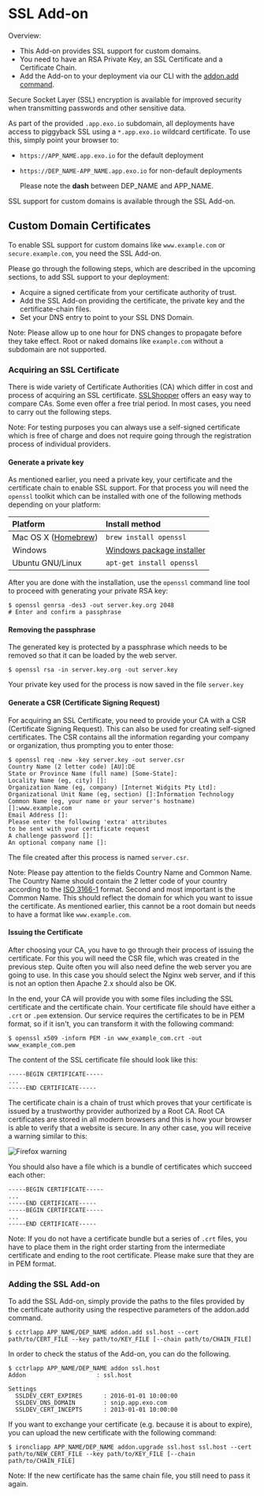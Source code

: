 # SSL Add-on

Overview:

 * This Add-on provides SSL support for custom domains.
 * You need to have an RSA Private Key, an SSL Certificate and a Certificate Chain.
 * Add the Add-on to your deployment via our CLI with the [addon.add command](#adding-the-ssl-add-on).

Secure Socket Layer (SSL) encryption is available for improved security when
transmitting passwords and other sensitive data.

As part of the provided `.app.exo.io` subdomain, all deployments have
access to piggyback SSL using a `*.app.exo.io` wildcard certificate.
To use this, simply point your browser to:
* `https://APP_NAME.app.exo.io` for the default deployment
* `https://DEP_NAME-APP_NAME.app.exo.io` for non-default deployments

    Please note the **dash** between DEP_NAME and APP_NAME.

SSL support for custom domains is available through the SSL Add-on.

## Custom Domain Certificates

To enable SSL support for custom domains like `www.example.com` or
`secure.example.com`, you need the SSL Add-on.

Please go through the following steps, which are described in the upcoming
sections, to add SSL support to your deployment:

 * Acquire a signed certificate from your certificate authority of trust.
 * Add the SSL Add-on providing the certificate, the private key and the
   certificate-chain files.
 * Set your DNS entry to point to your SSL DNS Domain.

Note: Please allow up to one hour for DNS changes to propagate before they take
effect. Root or naked domains like `example.com` without a subdomain are not
supported.

### Acquiring an SSL Certificate

There is wide variety of Certificate Authorities (CA) which differ in cost and
process of acquiring an SSL certificate.
[SSLShopper](http://www.sslshopper.com/certificate-authority-reviews.html)
offers an easy way to compare CAs. Some even offer a free trial period. In
most cases, you need to carry out the following steps.

Note: For testing purposes you can always use a self-signed certificate which
is free of charge and does not require going through the registration process
of individual providers.

#### Generate a private key

As mentioned earlier, you need a private key, your certificate and the
certificate chain to enable SSL support. For that process you will need the
`openssl` toolkit which can be installed with one of the following methods
depending on your platform:

|Platform|Install method|
|:-------|:-------------|
|Mac OS X ([Homebrew](http://brew.sh/))| `brew install openssl`|
|Windows|[Windows package installer](http://gnuwin32.sourceforge.net/packages/openssl.htm)|
|Ubuntu GNU/Linux|`apt-get install openssl`|


After you are done with the installation, use the `openssl` command line tool to
proceed with generating your private RSA key:
 ~~~
 $ openssl genrsa -des3 -out server.key.org 2048
 # Enter and confirm a passphrase
 ~~~

#### Removing the passphrase

The generated key is protected by a passphrase which needs to be removed so
that it can be loaded by the web server.
 ~~~
 $ openssl rsa -in server.key.org -out server.key
 ~~~

Your private key used for the process is now saved in the file `server.key`

#### Generate a CSR (Certificate Signing Request)

For acquiring an SSL Certificate, you need to provide your CA with a CSR
(Certificate Signing Request). This can also be used for creating self-signed
certificates. The CSR contains all the information regarding your company or
organization, thus prompting you to enter those:
 ~~~
 $ openssl req -new -key server.key -out server.csr
 Country Name (2 letter code) [AU]:DE
 State or Province Name (full name) [Some-State]:
 Locality Name (eg, city) []:
 Organization Name (eg, company) [Internet Widgits Pty Ltd]:
 Organizational Unit Name (eg, section) []:Information Technology
 Common Name (eg, your name or your server's hostname) []:www.example.com
 Email Address []:
 Please enter the following 'extra' attributes
 to be sent with your certificate request
 A challenge password []:
 An optional company name []:
 ~~~

The file created after this process is named `server.csr`.

Note: Please pay attention to the fields Country Name and Common Name. The Country
Name should contain the 2 letter code of your country according to the
[ISO 3166-1](http://www.iso.org/iso/country_codes/iso_3166_code_lists/country_names_and_code_elements.htm)
format. Second and most important is the Common Name. This should reflect the
domain for which you want to issue the certificate. As mentioned earlier, this
cannot be a root domain but needs to have a format like `www.example.com`.

#### Issuing the Certificate

After choosing your CA, you have to go through their process of issuing the
certificate. For this you will need the CSR file, which was created in the
previous step. Quite often you will also need define the web server you are
going to use. In this case you should select the Nginx web server, and if this
is not an option then Apache 2.x should also be OK.

In the end, your CA will provide you with some files including the SSL
certificate and the certificate chain. Your certificate file should have either
a `.crt` or `.pem` extension. Our service requires the certificates to be in
PEM format, so if it isn't, you can transform it with the following command:
 ~~~
 $ openssl x509 -inform PEM -in www_example_com.crt -out www_example_com.pem
 ~~~

The content of the SSL certificate file should look like this:
 ~~~
 -----BEGIN CERTIFICATE-----
 ...
 -----END CERTIFICATE-----
 ~~~

The certificate chain is a chain of trust which proves that your certificate is
issued by a trustworthy provider authorized by a Root CA. Root CA certificates
are stored in all modern browsers and this is how your browser is able to
verify that a website is secure. In any other case, you will receive a warning
similar to this:

![Firefox warning](https://s3-eu-west-1.amazonaws.com/cctrl-www-production/custom_assets/attachments/000/000/038/original/ffssl.png)

You should also have a file which is a bundle of certificates which succeed each other:
 ~~~
 -----BEGIN CERTIFICATE-----
 ...
 -----END CERTIFICATE-----
 -----BEGIN CERTIFICATE-----
 ...
 -----END CERTIFICATE-----
 ~~~

Note: If you do not have a certificate bundle but a series of `.crt` files, you
have to place them in the right order starting from the intermediate
certificate and ending to the root certificate. Please make sure that they are
in PEM format.

### Adding the SSL Add-on

To add the SSL Add-on, simply provide the paths to the files provided by the
certificate authority using the respective parameters of the addon.add command.
 ~~~
 $ cctrlapp APP_NAME/DEP_NAME addon.add ssl.host --cert path/to/CERT_FILE --key path/to/KEY_FILE [--chain path/to/CHAIN_FILE]
 ~~~

In order to check the status of the Add-on, you can do the following.
 ~~~
 $ cctrlapp APP_NAME/DEP_NAME addon ssl.host
 Addon                    : ssl.host

 Settings
   SSLDEV_CERT_EXPIRES      : 2016-01-01 10:00:00
   SSLDEV_DNS_DOMAIN        : snip.app.exo.com
   SSLDEV_CERT_INCEPTS      : 2013-01-01 10:00:00
 ~~~

If you want to exchange your certificate (e.g. because it is about to expire),
you can upload the new certificate with the following command:
 ~~~
 $ ironcliapp APP_NAME/DEP_NAME addon.upgrade ssl.host ssl.host --cert path/to/NEW_CERT_FILE --key path/to/KEY_FILE [--chain path/to/CHAIN_FILE]
 ~~~

Note: If the new certificate has the same chain file, you still need to pass it again.
